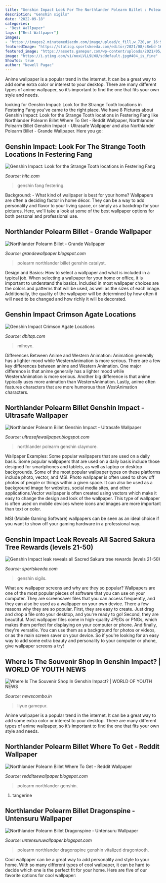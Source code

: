 ```yaml
---
title: "Genshin Impact Look For The Northlander Polearm Billet : Polearm Northlander Dragonspine Genshin Vitalized Dragontooth"
description: "Genshin sigils"
date: "2022-09-18"
categories:
- "Best Wallpaper"
tags: ["Best Wallpaper"]
images:
- "https://images2.minutemediacdn.com/image/upload/c_fill,w_720,ar_16:9,f_auto,q_auto,g_auto/shape/cover/sport/dataimagejpegbase649j4AAQSkZJRgABAQAASABIAAD4QBYRX-f6b24582f61bec029145a6be0141d10a.jpg"
featuredImage: "https://staticg.sportskeeda.com/editor/2021/08/c8ebd-16286346892248-800.jpg"
featured_image: "https://assets.gamepur.com/wp-content/uploads/2021/05/26112454/Liyue-Souvenir-Shop.jpg"
image: "https://i.ytimg.com/vi/noxLVLL9LWU/sddefault.jpg#404_is_fine"
ShowToc: true
author: "Newell Pagac"
---
```



Anime wallpaper is a popular trend in the internet. It can be a great way to add some extra color or interest to your desktop. There are many different types of anime wallpaper, so it’s important to find the one that fits your own style and needs.

	

		
looking for Genshin Impact: Look for the Strange Tooth locations in Festering Fang you've came to the right place. We have 8 Pictures about Genshin Impact: Look for the Strange Tooth locations in Festering Fang like Northlander Polearm Billet Where To Get - Reddit Wallpaper, Northlander Polearm Billet Genshin Impact - Ultrasafe Wallpaper and also Northlander Polearm Billet - Grande Wallpaper. Here you go:
		
    
## Genshin Impact: Look For The Strange Tooth Locations In Festering Fang

<img loading=lazy src="https://www.hitc.com/static/uploads/2020/12/Where-are-the-Strange-Tooth-locations-in-Genshin-Impact.jpg" onerror="this.onerror=null;this.src='https://tse3.mm.bing.net/th?id=OIP.I3W9v5pNfyJ-bW862YGuVwHaE4&amp;pid=15.1';" alt="Genshin Impact: Look for the Strange Tooth locations in Festering Fang">

_Source: hitc.com_

>genshin fang festering. 

	

Background: - What kind of wallpaper is best for your home?
Wallpapers are often a deciding factor in home décor. They can be a way to add personality and flavor to your living space, or simply as a backdrop for your pictures. Here, we'll take a look at some of the best wallpaper options for both personal and professional use.

    
## Northlander Polearm Billet - Grande Wallpaper

<img loading=lazy src="https://i.ytimg.com/vi/noxLVLL9LWU/sddefault.jpg#404_is_fine" onerror="this.onerror=null;this.src='https://tse1.mm.bing.net/th?id=OIP.uhQ1MjHEyiD97Zo29CAXkwHaFj&amp;pid=15.1';" alt="Northlander Polearm Billet - Grande Wallpaper">

_Source: grandewallpaper.blogspot.com_

>polearm northlander billet genshin catalyst. 

	

Design and Basics: How to select a wallpaper and what is included in a typical job.
When selecting a wallpaper for your home or office, it is important to understand the basics. Included in most wallpaper choices are the colors and patterns that will be used, as well as the sizes of each image. Additionally, the quality of the wallpaper will be determined by how often it will need to be changed and how richly it will be decorated.

    
## Genshin Impact Crimson Agate Locations

<img loading=lazy src="https://images2.minutemediacdn.com/image/upload/c_fill,w_720,ar_16:9,f_auto,q_auto,g_auto/shape/cover/sport/dataimagejpegbase649j4AAQSkZJRgABAQAASABIAAD4QBYRX-f6b24582f61bec029145a6be0141d10a.jpg" onerror="this.onerror=null;this.src='https://tse1.mm.bing.net/th?id=OIP.93ijE1Zwpn3DExpTT-bFHQHaEK&amp;pid=15.1';" alt="Genshin Impact Crimson Agate Locations">

_Source: dbltap.com_

>mihoyo. 

	

Differences Between Anime and Western Animation: Animation generally has a lighter mood while WesternAnimation is more serious.
There are a few key differences between anime and Western Animation. One major difference is that anime generally has a lighter mood while WesternAnimation is more serious. Another big difference is that anime typically uses more animation than WesternAnimation. Lastly, anime often features characters that are more humorous than WestAnimation characters.

    
## Northlander Polearm Billet Genshin Impact - Ultrasafe Wallpaper

<img loading=lazy src="https://genshindb.org/wp-content/uploads/2021/04/Xingxi-Wares-In-Mingxing-Jewelry-Including-Northlander-Claymore-Prototype.jpg" onerror="this.onerror=null;this.src='https://tse4.mm.bing.net/th?id=OIP.intSrm37-i3Vbj3P50XOzQHaES&amp;pid=15.1';" alt="Northlander Polearm Billet Genshin Impact - Ultrasafe Wallpaper">

_Source: ultrasafewallpaper.blogspot.com_

>northlander polearm genshin claymore. 

	

Wallpaper Examples: Some popular wallpapers that are used on a daily basis.
Some popular wallpapers that are used on a daily basis include those designed for smartphones and tablets, as well as laptop or desktop backgrounds. Some of the most popular wallpaper types on these platforms include photo, vector, and MSI. 
Photo wallpaper is often used to show off photos of people or things within a given space. It can also be used as a background image for websites, social media sites, and other applications.Vector wallpaper is often created using vectors which make it easy to change the design and look of the wallpaper. This type of wallpaper is often used on mobile devices where icons and images are more important than text or color. 

MSI (Mobile Gaming Software) wallpapers can be seen as an ideal choice if you want to show off your gaming hardware in a professional way.

    
## Genshin Impact Leak Reveals All Sacred Sakura Tree Rewards (levels 21-50)

<img loading=lazy src="https://staticg.sportskeeda.com/editor/2021/08/c8ebd-16286346892248-800.jpg" onerror="this.onerror=null;this.src='https://tse2.mm.bing.net/th?id=OIP.FkLuY5ZcRAXza9XHzUrVzgHaD_&amp;pid=15.1';" alt="Genshin Impact leak reveals all Sacred Sakura tree rewards (levels 21-50)">

_Source: sportskeeda.com_

>genshin sigils. 

	

What are wallpaper screens and why are they so popular?
Wallpapers are one of the most popular pieces of software that you can use on your computer. They are screensaver files that you can access frequently, and they can also be used as a wallpaper on your own device. There a few reasons why they are so popular. First, they are easy to create. Just drag and drop a file onto your desktop, and you're ready to go! Second, they are beautiful. Most wallpaper files come in high-quality JPEGs or PNGs, which makes them perfect for displaying on your computer or phone. And finally, they're versatile. You can use them as a background for photos or videos, or as the main screen saver on your device. So if you're looking for an easy way to add some extra beauty and personality to your computer or phone, give wallpaper screens a try!

    
## Where Is The Souvenir Shop In Genshin Impact? | WORLD OF YOUTH NEWS

<img loading=lazy src="https://assets.gamepur.com/wp-content/uploads/2021/05/26112454/Liyue-Souvenir-Shop.jpg" onerror="this.onerror=null;this.src='https://tse3.mm.bing.net/th?id=OIP.2_duhD_g8ELzN21gy9VTJwHaEG&amp;pid=15.1';" alt="Where Is The Souvenir Shop In Genshin Impact? | WORLD OF YOUTH NEWS">

_Source: newscombo.in_

>liyue gamepur. 

	

Anime wallpaper is a popular trend in the internet. It can be a great way to add some extra color or interest to your desktop. There are many different types of anime wallpaper, so it’s important to find the one that fits your own style and needs.

    
## Northlander Polearm Billet Where To Get - Reddit Wallpaper

<img loading=lazy src="https://i.ytimg.com/vi/noxLVLL9LWU/maxresdefault.jpg" onerror="this.onerror=null;this.src='https://tse4.mm.bing.net/th?id=OIP.M3SYCDCSPDh0z02x0IeAvgHaEK&amp;pid=15.1';" alt="Northlander Polearm Billet Where To Get - Reddit Wallpaper">

_Source: redditsewallpaper.blogspot.com_

>polearm northlander genshin. 

	

1. tangerine 

    
## Northlander Polearm Billet Dragonspine - Untensuru Wallpaper

<img loading=lazy src="https://staticg.sportskeeda.com/editor/2021/03/ddc5f-16145715371572-800.jpg" onerror="this.onerror=null;this.src='https://tse1.mm.bing.net/th?id=OIP.aRr5FaE8Tvpu-UMoEkIsKwHaER&amp;pid=15.1';" alt="Northlander Polearm Billet Dragonspine - Untensuru Wallpaper">

_Source: untensuruwallpaper.blogspot.com_

>polearm northlander dragonspine genshin vitalized dragontooth. 

	

Cool wallpaper can be a great way to add personality and style to your home. With so many different types of cool wallpaper, it can be hard to decide which one is the perfect fit for your home. Here are five of our favorite options for cool wallpaper: 

